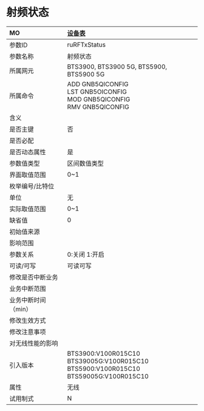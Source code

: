# 射频状态<table><thread><tr><th align = "left">MO</th><th align = "left"><a href = "index.html#射频状态-62">设备表</a></td></tr></thread><tbody><tr><td>参数ID</td><td>ruRFTxStatus</td></tr><tr><td>参数名称</td><td>射频状态</td></tr><tr><td>所属网元</td><td>BTS3900, BTS3900 5G, BTS5900, BTS5900 5G</td></tr><tr><td>所属命令</td><td>ADD GNB5QICONFIG<br>LST GNB5OICONFIG<br>MOD GNB5QICONFIG<br>RMV GNB5QICONFIG</td></tr><tr><td>含义</td><td></td></tr><tr><td>是否主键</td><td>否</td></tr><tr><td>是否必配</td><td></td></tr><tr><td>是否动态属性</td><td>是</td></tr><tr><td>参数值类型</td><td>区间数值类型</td></tr><tr><td>界面取值范围</td><td>0~1</td></tr><tr><td>枚举编号/比特位</td><td></td></tr><tr><td>单位</td><td>无</td></tr><tr><td>实际取值范围</td><td>0~1</td></tr><tr><td>缺省值</td><td>0</td></tr><tr><td>初始值来源</td><td></td></tr><tr><td>影响范围</td><td></td></tr><tr><td>参数关系</td><td>0:关闭
1:开启</td></tr><tr><td>可读/可写</td><td>可读可写</td></tr><tr><td>修改是否中断业务</td><td></td></tr><tr><td>业务中断范围</td><td></td></tr><tr><td>业务中断时间（min）</td><td></td></tr><tr><td>修改生效方式</td><td></td></tr><tr><td>修改注意事项</td><td></td></tr><tr><td>对无线性能的影响</td><td></td></tr><tr><td>引入版本</td><td>BTS3900:V100R015C10<br>BTS39005G:V100R015C10<br>BTS5900:V100R015C10<br>BTS59005G:V100R015C10</td></tr><tr><td>属性</td><td>无线</td></tr><tr><td>试用制式</td><td>N</td></tr></tbody></table>